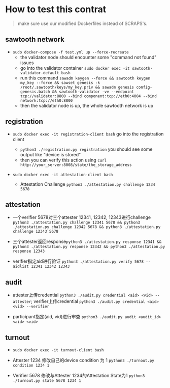 # How to test this contrat

> make sure use our modified Dockerfiles instead of SCRAPS's.


## sawtooth network

- `sudo docker-compose -f test.yml up --force-recreate`
    - the validator node should encounter some "command not found" issues
    - go into the validator container `sudo docker exec -it sawtooth-validator-default bash`
    - run this command `sawadm keygen --force && sawtooth keygen my_key --force && sawset genesis -k /root/.sawtooth/keys/my_key.priv && sawadm genesis config-genesis.batch && sawtooth-validator -vv --endpoint tcp://validator:8800 --bind component:tcp://eth0:4004 --bind network:tcp://eth0:8800`
    - then the validator node is up, the whole sawtooth network is up

## registration

- `sudo docker exec -it registration-client bash` go into the registration client
    - `python3 ./registration.py registration` you should see some output like "device is stored"
    - then you can verify this action using `curl http://your_server:8008/state/the_storage_address`

- `sudo docker exec -it attestation-client bash`
    - Attestation Challenge `python3 ./attestation.py challenge 1234 5678`

## attestation

- 一个verifier 5678对三个attester 12341, 12342, 12343进行challenge `python3 ./attestation.py challenge 12341 5678 && python3 ./attestation.py challenge 12342 5678 && python3 ./attestation.py challenge 12343 5678`

- 三个attester返回response`python3 ./attestation.py response 12341 && python3 ./attestation.py response 12342 && python3 ./attestation.py response 12343`

- verifier指定aid进行验证 `python3 ./attestation.py verify 5678 --aidlist 12341 12342 12343`

## audit

- attester上传credential `python3 ./audit.py credential <aid> <vid> --attester`; verifier上传credential `python3 ./audit.py credential <aid> <vid> --verifier`

- participant指定(aid, vid)进行审查 `python3 ./audit.py audit <audit_id> <aid> <vid>`

## turnout

- `sudo docker exec -it turnout-client bash`

- Attester 1234 修改自己的device condition 为 1 `python3 ./turnout.py condition 1234 1`

- Verifier 5678 修改与Attester 1234的Attestation State为1 `python3 ./turnout.py state 5678 1234 1`
